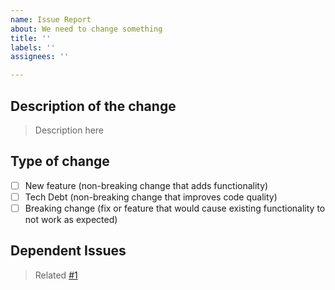 ```yaml
---
name: Issue Report
about: We need to change something
title: ''
labels: ''
assignees: ''

---
```


## Description of the change

> Description here

## Type of change
- [ ] New feature (non-breaking change that adds functionality)
- [ ] Tech Debt (non-breaking change that improves code quality)
- [ ] Breaking change (fix or feature that would cause existing functionality to not work as expected)

## Dependent Issues
> Related [#1]() 
